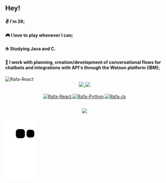 ## Hey!

####  ✌️ I'm 26;
#### 🎮 I love to play whenever I can;
#### ☕️ Studying Java and C.
#### 🤖 I work with planning, creation/development of conversational flows for chatbots and integrations with API's through the Watson platform (IBM);
<img align="center" alt="Rafa-React" height="200" width="350" src="https://media1.giphy.com/media/HoUqhOYf5lupo1HTMK/giphy.gif?cid=ecf05e47pzuxbk8p8dq4inmkptopm27wcqm2zwb7679w3101&rid=giphy.gif&ct=g">

<div align="center">
  <a href="https://github.com/annaluizah">
  <img height="150em" src="https://github-readme-stats.vercel.app/api?username=annaluizah&show_icons=true&theme=moltack&include_all_commits=true&count_private=true"/>
  <img height="150em" src="https://github-readme-stats.vercel.app/api/top-langs/?username=annaluizah&layout=compact&langs_count=7&theme=moltack"/>
</div>
  
<div style="display: inline_block" align="center"><br>
  <img align="center" alt="Rafa-React" height="30" width="40" src="https://cdn.jsdelivr.net/gh/devicons/devicon/icons/java/java-original.svg">
  <img align="center" alt="Rafa-Python" height="30" width="30" src="https://upload.wikimedia.org/wikipedia/commons/thumb/1/18/C_Programming_Language.svg/1200px-C_Programming_Language.svg.png">
  <img align="center" alt="Rafa-Js" height="30" width="35" src="https://upload.wikimedia.org/wikipedia/en/0/00/IBM_Watson_Logo_2017.png">
</div>
  
##

<div align="center">
  <a href="https://www.linkedin.com/in/annaluizahuff/" target="_blank"><img src="https://img.shields.io/badge/LinkedIn-0077B5?style=for-the-badge&logo=linkedin&logoColor=white" target="_blank"></a>
</div>
  
![Snake animation](https://github.com/annaluizah/annaluizah/blob/output/github-contribution-grid-snake.svg)

